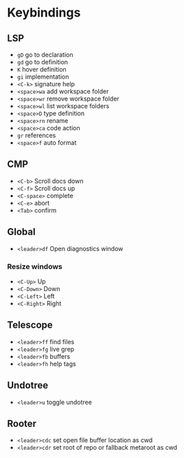 # Keybindings

## LSP

- `gD` go to declaration
- `gd` go to definition
- `K` hover definition
- `gi` implementation
- `<C-k>` signature help
- `<space>wa` add workspace folder
- `<space>wr` remove workspace folder
- `<space>wl` list workspace folders
- `<space>D` type definition
- `<space>rn` rename
- `<space>ca` code action
- `gr` references
- `<space>f` auto format

## CMP

- `<C-b>` Scroll docs down
- `<C-f>` Scroll docs up
- `<C-space>` complete
- `<C-e>` abort
- `<Tab>` confirm

## Global

- `<leader>df` Open diagnostics window

### Resize windows

- `<C-Up>` Up
- `<C-Down>` Down
- `<C-Left>` Left
- `<C-Right>` Right

## Telescope

- `<leader>ff` find files
- `<leader>fg` live grep
- `<leader>fb` buffers
- `<leader>fh` help tags

## Undotree

- `<leader>u` toggle undotree

## Rooter

- `<leader>cdc` set open file buffer location as cwd
- `<leader>cdr` set root of repo or fallback metaroot as cwd
